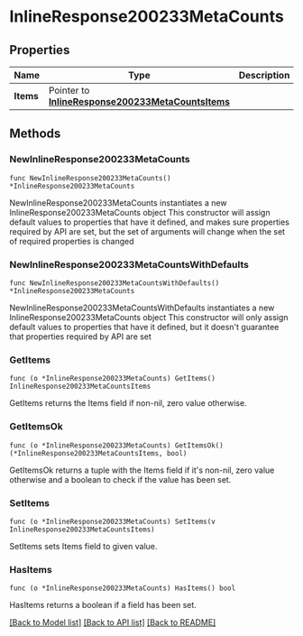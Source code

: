 # InlineResponse200233MetaCounts

## Properties

Name | Type | Description | Notes
------------ | ------------- | ------------- | -------------
**Items** | Pointer to [**InlineResponse200233MetaCountsItems**](InlineResponse200233MetaCountsItems.md) |  | [optional] 

## Methods

### NewInlineResponse200233MetaCounts

`func NewInlineResponse200233MetaCounts() *InlineResponse200233MetaCounts`

NewInlineResponse200233MetaCounts instantiates a new InlineResponse200233MetaCounts object
This constructor will assign default values to properties that have it defined,
and makes sure properties required by API are set, but the set of arguments
will change when the set of required properties is changed

### NewInlineResponse200233MetaCountsWithDefaults

`func NewInlineResponse200233MetaCountsWithDefaults() *InlineResponse200233MetaCounts`

NewInlineResponse200233MetaCountsWithDefaults instantiates a new InlineResponse200233MetaCounts object
This constructor will only assign default values to properties that have it defined,
but it doesn't guarantee that properties required by API are set

### GetItems

`func (o *InlineResponse200233MetaCounts) GetItems() InlineResponse200233MetaCountsItems`

GetItems returns the Items field if non-nil, zero value otherwise.

### GetItemsOk

`func (o *InlineResponse200233MetaCounts) GetItemsOk() (*InlineResponse200233MetaCountsItems, bool)`

GetItemsOk returns a tuple with the Items field if it's non-nil, zero value otherwise
and a boolean to check if the value has been set.

### SetItems

`func (o *InlineResponse200233MetaCounts) SetItems(v InlineResponse200233MetaCountsItems)`

SetItems sets Items field to given value.

### HasItems

`func (o *InlineResponse200233MetaCounts) HasItems() bool`

HasItems returns a boolean if a field has been set.


[[Back to Model list]](../README.md#documentation-for-models) [[Back to API list]](../README.md#documentation-for-api-endpoints) [[Back to README]](../README.md)


